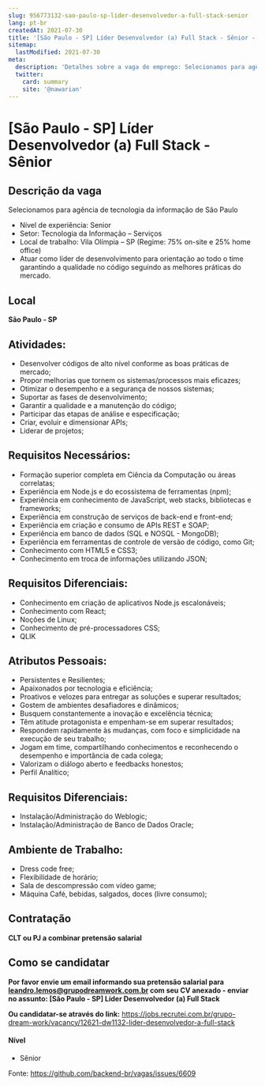 ```yaml
---
slug: 956773132-sao-paulo-sp-lider-desenvolvedor-a-full-stack-senior
lang: pt-br
createdAt: 2021-07-30
title: '[São Paulo - SP] Líder Desenvolvedor (a) Full Stack - Sênior - Vaga de Emprego'
sitemap:
  lastModified: 2021-07-30
meta:
  description: 'Detalhes sobre a vaga de emprego: Selecionamos para agência de tecnologia da informação de São Paulo - Nível de experiência: Senior - Setor: Tecnologia da Informação – Serviços - Local de trabalho: Vila Olímpia – SP (Regime: 75% on-site e 25% home office) - Atuar como líder de desenvolvimento para orientação ao todo o time garantindo a qualidade no código seguindo as melhores práticas do mercado.'
  twitter:
    card: summary
    site: '@nawarian'
---
```


# [São Paulo - SP] Líder Desenvolvedor (a) Full Stack - Sênior

## Descrição da vaga

Selecionamos para agência de tecnologia da informação de São Paulo

- Nível de experiência: Senior
- Setor: Tecnologia da Informação – Serviços
- Local de trabalho: Vila Olímpia – SP (Regime: 75% on-site e 25% home office)
- Atuar como líder de desenvolvimento para orientação ao todo o time garantindo a qualidade no código seguindo as melhores práticas do mercado.

## Local
**São Paulo - SP**

## Atividades:

- Desenvolver códigos de alto nível conforme as boas práticas de mercado;
- Propor melhorias que tornem os sistemas/processos mais eficazes;
- Otimizar o desempenho e a segurança de nossos sistemas;
- Suportar as fases de desenvolvimento;
- Garantir a qualidade e a manutenção do código;
- Participar das etapas de análise e especificação;
- Criar, evoluir e dimensionar APIs;
- Liderar de projetos;

## Requisitos Necessários:

- Formação superior completa em Ciência da Computação ou áreas correlatas;
- Experiência em Node.js e do ecossistema de ferramentas (npm);
- Experiência em conhecimento de JavaScript, web stacks, bibliotecas e frameworks;
- Experiência em construção de serviços de back-end e front-end;
- Experiência em criação e consumo de APIs REST e SOAP;
- Experiência em banco de dados (SQL e NOSQL - MongoDB);
- Experiência em ferramentas de controle de versão de código, como Git;
- Conhecimento com HTML5 e CSS3;
- Conhecimento em troca de informações utilizando JSON;

## Requisitos Diferenciais:

- Conhecimento em criação de aplicativos Node.js escalonáveis;
- Conhecimento com React;
- Noções de Linux;
- Conhecimento de pré-processadores CSS;
- QLIK

## Atributos Pessoais:

- Persistentes e Resilientes;
- Apaixonados por tecnologia e eficiência;
- Proativos e velozes para entregar as soluções e superar resultados;
- Gostem de ambientes desafiadores e dinâmicos;
- Busquem constantemente a inovação e excelência técnica;
- Têm atitude protagonista e empenham-se em superar resultados;
- Respondem rapidamente às mudanças, com foco e simplicidade na execução de seu trabalho;
- Jogam em time, compartilhando conhecimentos e reconhecendo o desempenho e importância de cada colega;
- Valorizam o diálogo aberto e feedbacks honestos;
- Perfil Analítico;

## Requisitos Diferenciais:

- Instalação/Administração do Weblogic;
- Instalação/Administração de Banco de Dados Oracle;

## Ambiente de Trabalho:

- Dress code free;
- Flexibilidade de horário;
- Sala de descompressão com vídeo game;
- Máquina Café, bebidas, salgados, doces (livre consumo);

## Contratação

**CLT ou PJ a combinar pretensão salarial**

## Como se candidatar

**Por favor envie um email informando sua pretensão salarial para leandro.lemos@grupodreamwork.com.br com seu CV anexado - enviar no assunto: [São Paulo - SP] Líder Desenvolvedor (a) Full Stack**

**Ou candidatar-se através do link:** https://jobs.recrutei.com.br/grupo-dream-work/vacancy/12621-dw1132-lider-desenvolvedor-a-full-stack

#### Nível
- Sênior

Fonte: https://github.com/backend-br/vagas/issues/6609